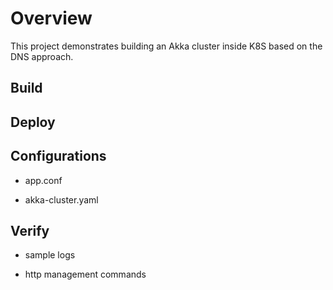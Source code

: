 # Overview

This project demonstrates building an Akka cluster inside K8S based on the DNS approach.

## Build

## Deploy

## Configurations

* app.conf

* akka-cluster.yaml

## Verify

* sample logs

* http management commands